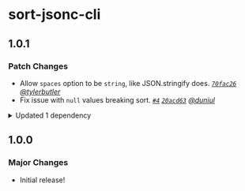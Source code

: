 # sort-jsonc-cli

## 1.0.1

### Patch Changes

- Allow `spaces` option to be `string`, like JSON.stringify does. _[`70fac26`](https://github.com/duniul/sort-jsonc/commit/70fac2641f2cb0e95289757813e222c774d7221a) [@tylerbutler](https://github.com/tylerbutler)_
- Fix issue with `null` values breaking sort. _[`#4`](https://github.com/duniul/sort-jsonc/pull/4) [`20acd63`](https://github.com/duniul/sort-jsonc/commit/20acd6306755608dcb288a14786678594bba401f) [@duniul](https://github.com/duniul)_

<details><summary>Updated 1 dependency</summary>

<small>

[`a5a09de`](https://github.com/duniul/sort-jsonc/commit/a5a09deb91fd0b0b86a1b5a786db9eca3b64e3ee) [`20acd63`](https://github.com/duniul/sort-jsonc/commit/20acd6306755608dcb288a14786678594bba401f)

</small>

- `sort-jsonc@1.0.1`

</details>

## 1.0.0

### Major Changes

- Initial release!
